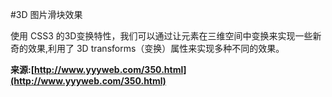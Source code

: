 #3D 图片滑块效果

使用 CSS3 的3D变换特性，我们可以通过让元素在三维空间中变换来实现一些新奇的效果,利用了 3D transforms（变换）属性来实现多种不同的效果。


**来源:[http://www.yyyweb.com/350.html](http://www.yyyweb.com/350.html)**
